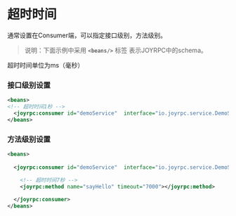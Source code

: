 超时时间
==
通常设置在Consumer端，可以指定接口级别，方法级别。
>说明：下面示例中采用  **`<beans/>`** 标签 表示JOYRPC中的schema。

超时时间单位为ms（毫秒）

### 接口级别设置
  ```xml
  <beans>
  <!-- 超时时间1秒 -->
    <joyrpc:consumer id="demoService"  interface="io.joyrpc.service.DemoService" alias="joyrpc-demo" timeout="1000"></joyrpc:consumer>
  </beans>
  ```

### 方法级别设置
  ```xml
  <beans>
      
    <joyrpc:consumer id="demoService"  interface="io.joyrpc.service.DemoService" alias="joyrpc-demo">
  
      <!-- 超时时间7秒 -->
      <joyrpc:method name="sayHello" timeout="7000"></joyrpc:method>
      
    </joyrpc:consumer>
  </beans>
  ```
